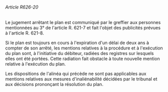 ###### Article R626-20

Le jugement arrêtant le plan est communiqué par le greffier aux personnes mentionnées au 3° de l'article R. 621-7 et fait l'objet des publicités prévues à l'article R. 621-8.

Si le plan est toujours en cours à l'expiration d'un délai de deux ans à compter de son arrêté, les mentions relatives à la procédure et à l'exécution du plan sont, à l'initiative du débiteur, radiées des registres sur lesquels elles ont été portées. Cette radiation fait obstacle à toute nouvelle mention relative à l'exécution du plan.

Les dispositions de l'alinéa qui précède ne sont pas applicables aux mentions relatives aux mesures d'inaliénabilité décidées par le tribunal et aux décisions prononçant la résolution du plan.

